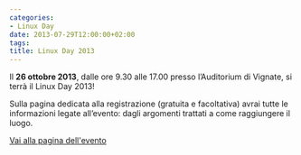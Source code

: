 ```yaml
---
categories:
- Linux Day
date: 2013-07-29T12:00:00+02:00
tags:
title: Linux Day 2013
---
```

Il **26 ottobre 2013**, dalle ore 9.30 alle 17.00 presso l’Auditorium di Vignate, si terrà il Linux Day 2013!

Sulla pagina dedicata alla registrazione (gratuita e facoltativa) avrai tutte le informazioni legate all’evento: dagli argomenti trattati a come raggiungere il luogo.

[Vai alla pagina dell'evento](/eventi/2013/10/linux-day/)
